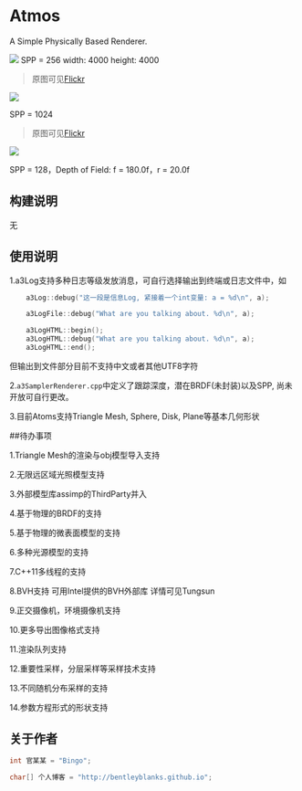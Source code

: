 # Atmos

A Simple Physically Based Renderer.

![](https://farm2.staticflickr.com/1672/25560276222_eea6d5b8a5_z.jpg)
SPP = 256 width: 4000 height: 4000

> 原图可见[Flickr](https://www.flickr.com/photos/134486032@N03/25560276222/in/dateposted-public/)

![](https://farm2.staticflickr.com/1474/25151015169_7efcfeaa0e_z.jpg)

SPP = 1024

> 原图可见[Flickr](https://www.flickr.com/photos/134486032@N03/25151015169/in/dateposted-public/)

![](https://farm2.staticflickr.com/1531/25509064516_8314deedf1_z.jpg)

SPP = 128，Depth of Field: f = 180.0f，r = 20.0f

## 构建说明

无



## 使用说明

1.a3Log支持多种日志等级发放消息，可自行选择输出到终端或日志文件中，如

```cpp
    a3Log::debug("这一段是信息Log, 紧接着一个int变量: a = %d\n", a);

    a3LogFile::debug("What are you talking about. %d\n", a);

    a3LogHTML::begin();
    a3LogHTML::debug("What are you talking about. %d\n", a);
    a3LogHTML::end();
```
但输出到文件部分目前不支持中文或者其他UTF8字符

2.```a3SamplerRenderer.cpp```中定义了跟踪深度，潜在BRDF(未封装)以及SPP, 尚未开放可自行更改。

3.目前Atoms支持Triangle Mesh, Sphere, Disk, Plane等基本几何形状

##待办事项

1.Triangle Mesh的渲染与obj模型导入支持

2.无限远区域光照模型支持

3.外部模型库assimp的ThirdParty并入

4.基于物理的BRDF的支持

5.基于物理的微表面模型的支持

6.多种光源模型的支持

7.C++11多线程的支持

8.BVH支持 可用Intel提供的BVH外部库 详情可见Tungsun

9.正交摄像机，环境摄像机支持

10.更多导出图像格式支持

11.渲染队列支持

12.重要性采样，分层采样等采样技术支持

13.不同随机分布采样的支持

14.参数方程形式的形状支持

## 关于作者

``` cpp
int 官某某 = "Bingo";

char[] 个人博客 = "http://bentleyblanks.github.io";
```

